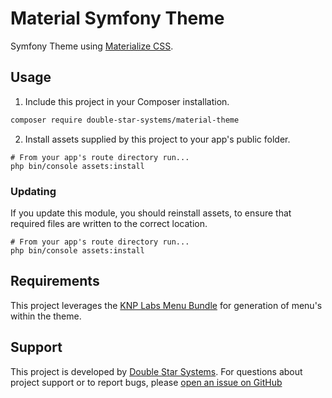 # Material Symfony Theme

Symfony Theme using [Materialize CSS](https://www.npmjs.com/package/materialize-css).

## Usage

1. Include this project in your Composer installation.

```sh
composer require double-star-systems/material-theme
```

2. Install assets supplied by this project to your app's public folder.

```
# From your app's route directory run...
php bin/console assets:install
```

### Updating

If you update this module, you should reinstall assets, to ensure that required
files are written to the correct location.

```
# From your app's route directory run...
php bin/console assets:install
```

## Requirements

This project leverages the [KNP Labs Menu Bundle](https://github.com/KnpLabs/KnpMenuBundle)
for generation of menu's within the theme.

## Support

This project is developed by [Double Star Systems](//doublestarsystems.com/).
For questions about project support or to report bugs, please [open an issue on
GitHub](https://github.com/Double-Star-Systems/material-theme/issues)
